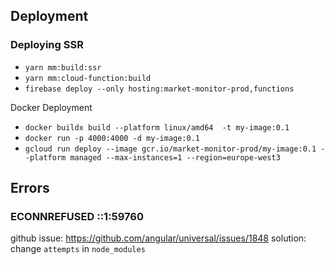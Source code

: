 ## Deployment

### Deploying SSR

- `yarn mm:build:ssr`
- `yarn mm:cloud-function:build`
- `firebase deploy --only hosting:market-monitor-prod,functions`

Docker Deployment

- `docker buildx build --platform linux/amd64  -t my-image:0.1`
- `docker run -p 4000:4000 -d my-image:0.1`
- `gcloud run deploy --image gcr.io/market-monitor-prod/my-image:0.1 --platform managed --max-instances=1 --region=europe-west3`

## Errors

### ECONNREFUSED ::1:59760

github issue: https://github.com/angular/universal/issues/1848
solution: change `attempts` in `node_modules`
